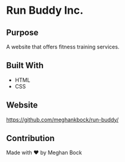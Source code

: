 # Run Buddy Inc.

## Purpose
A website that offers fitness training services.

## Built With
* HTML
* CSS

## Website
https://github.com/meghankbock/run-buddy/

## Contribution
Made with ❤️ by Meghan Bock

